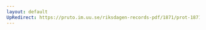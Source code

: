 ```yaml
---
layout: default
UpRedirect: https://pruto.im.uu.se/riksdagen-records-pdf/1871/prot-1871-urtima-ak--1003.pdf
---
```

